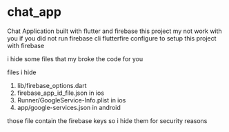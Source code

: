 # chat_app

Chat Application built with flutter and firebase
this project my not work with you if you did not run firebase cli flutterfire configure to setup this project with firebase

i hide some files that my broke the code for you

files i hide

1. lib/firebase_options.dart
2. firebase_app_id_file.json in ios
3. Runner/GoogleService-Info.plist in ios
4. app/google-services.json in android

those file contain the firebase keys
so i hide them for security reasons
